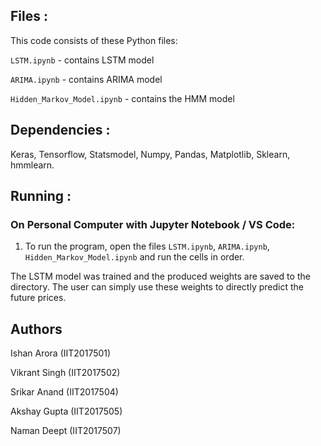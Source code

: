 ## Files :
This code consists of these Python files:

`LSTM.ipynb` - contains LSTM model

`ARIMA.ipynb` - contains ARIMA model

`Hidden_Markov_Model.ipynb` - contains the HMM model

## Dependencies :
Keras,
Tensorflow,
Statsmodel,
Numpy,
Pandas,
Matplotlib,
Sklearn,
hmmlearn.


## Running :
### On Personal Computer with Jupyter Notebook / VS Code:
1. To run the program, open the files `LSTM.ipynb`, `ARIMA.ipynb`, `Hidden_Markov_Model.ipynb` and run the cells in order.


The LSTM model was trained and the produced weights are saved to the directory. The user can simply use these weights to directly predict the future prices.

## Authors
Ishan Arora (IIT2017501)

Vikrant Singh (IIT2017502)

Srikar Anand (IIT2017504)

Akshay Gupta (IIT2017505)

Naman Deept (IIT2017507)